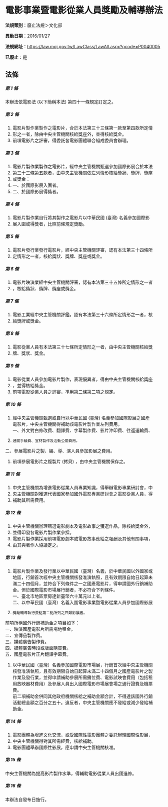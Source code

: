 # 電影事業暨電影從業人員獎勵及輔導辦法

**法規類別**：廢止法規＞文化部

**異動日期**：2016/01/27  

**法規網址**：https://law.moj.gov.tw/LawClass/LawAll.aspx?pcode=P0040005

**已廢止**：是



## 法條
##### 第 1 條
本辦法依電影法 (以下簡稱本法) 第四十一條規定訂定之。

##### 第 2 條
1. 電影片製作業製作之電影片，合於本法第三十三條第一款至第四款所定情
1. 形之一者，除由中央主管機關核給獎座外，並得核給獎金。
1. 前項電影片之評審，得委託各電影團體聯合組成委員會辦理。

##### 第 3 條
1. 電影片製作業製作之電影片，經中央主管機關甄選參加國際影展合於本法
1. 第三十三條第五款者，由中央主管機關依左列情形核給獎狀、獎牌、獎座
1. 或獎金：
1. 一、於國際影展入圍者。
1. 二、於國際影展得獎者。

##### 第 4 條
1. 電影片製作業自行將其製作之電影片以中華民國 (臺灣) 名義參加國際影
1. 展入圍或得獎者，比照前條規定獎勵。

##### 第 5 條
1. 電影片發行業發行電影片，經中央主管機關評審，認有本法第三十四條所
1. 定情形之一者，核給獎狀、獎牌、獎座或獎金。

##### 第 6 條
1. 電影片映演業經中央主管機關評審，認有本法第三十五條所定情形之一者
1. ，核給獎狀、獎牌、獎座或獎金。

##### 第 7 條
1. 電影工業經中央主管機關評鑑，認有本法第三十六條所定情形之一者，核
1. 給獎牌或獎金。

##### 第 8 條
1. 電影從業人員有本法第三十七條所定情形之一者，由中央主管機關核給獎
1. 牌、獎狀、獎金。

##### 第 9 條
1. 電影從業人員參加電影片製作，表現優異者，得由中央主管機關核給獎座
1. ，並得核給獎金。
1. 前項電影從業人員之評審，準用第二條第二項之規定。

##### 第 10 條
1. 經中央主管機關甄選或自行以中華民國 (臺灣) 名義參加國際影展之國產  
電影片，中央主管機關得補助該電影片製作業左列費用。  
一、外文對白修改費、翻譯費、字幕製作費、影片沖印費、往返運輸費、
1.     通關手續費、宣材製作及活動公關費用。  
二、參展電影片之製、編、導、演人員參加影展之費用。
1. 前項參展電影片之複製片 (拷貝) ，由中央主管機關保存之。

##### 第 11 條
1. 中央主管機關為增進電影從業人員專業知識，得舉辦電影專業研討會，中
1. 央主管機關對獲選代表國家參加國外電影專業研討會之電影從業人員，得
1. 補助其所需費用。

##### 第 12 條
1. 中央主管機關辦理甄選電影劇本及電影故事之獲選作品，除核給獎金外，
1. 並得印發各電影片製作業參採。
1. 電影片製作業採用前項電影劇本或電影故事應給之報酬及其他有關事項，
1. 由其與著作人協議定之。

##### 第 13 條
1. 電影片製作業及發行業以中華民國（臺灣）名義，於中華民國以外國家或  
地區，行銷首次經中央主管機關核發准演執照，且有效期限自始日起算未  
滿二十四個月，並符合下列條件之一之國產電影片，得申請國外行銷補助  
金。但於國際電影市場展行銷者，不必符合下列條件。  
一、臺北市地區票房達新臺幣六十萬元以上者。  
二、以中華民國（臺灣）名義入圍電影事業暨電影從業人員參加國際影展
1.     獎勵輔導執行要點第二點所列之四類影展者。  
前項所稱國外行銷補助金之項目如下：  
一、映演國產電影片所需場地租金。  
二、宣傳品製作費。  
三、媒體廣告製作費。  
四、媒體廣告時段或版面購買費。  
五、國產電影片正片翻譯字幕費。
1. 以中華民國（臺灣）名義參加國際電影市場展，行銷首次經中央主管機關  
核發准演執照，且有效期限自始日起算未滿二十四個月之國產電影片之製  
作業及發行業，並得申請補助參展所需攤位費、電影試映會費用（包括租  
用放映器材費用）及參展人員出入國際電影市場展會場之通行證費及機票  
費。  
前二項補助金併同其他政府機關核給之補助金額合計，不得達該國外行銷  
活動總金額之百分之五十。違反者，中央主管機關應不發給或減少發給補  
助金。

##### 第 14 條
1. 電影團體為增進文化交流，或受國際性電影團體之委託辦理國際性影展，
1. 中央主管機關得對其所需經費，核給補助。
1. 電影團體舉辦國際性影展，應申請中央主管機關核准。

##### 第 15 條
中央主管機關為提高影片製作水準，得輔助電影從業人員出國進修。

##### 第 16 條
本辦法自發布日施行。


